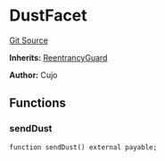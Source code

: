 # DustFacet
[Git Source](https://github.com/KlimaDAO/klimadao-solidity/blob/0daf6561853dcea28093c3f0ddf1098de21c5de2/src/infinity/facets/DustFacet.sol)

**Inherits:**
[ReentrancyGuard](/src/infinity/ReentrancyGuard.sol/abstract.ReentrancyGuard.md)

**Author:**
Cujo


## Functions
### sendDust


```solidity
function sendDust() external payable;
```

